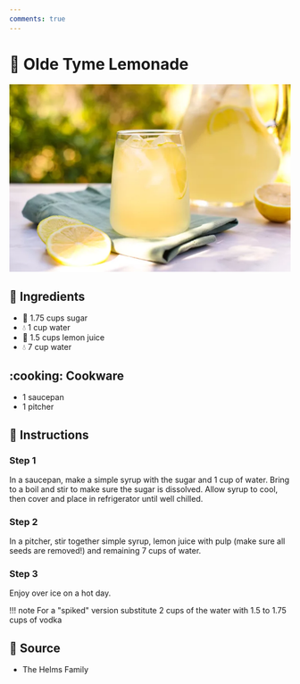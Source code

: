 ```yaml
---
comments: true
---
```

# :lemon: Olde Tyme Lemonade

![Olde Tyme Lemonade](../assets/images/olde-tyme-lemonade.jpg)

## :salt: Ingredients

- :candy: 1.75 cups sugar
- :droplet: 1 cup water
- :lemon: 1.5 cups lemon juice
- :droplet: 7 cup water

## :cooking: Cookware

- 1 saucepan
- 1 pitcher

## :pencil: Instructions

### Step 1

In a saucepan, make a simple syrup with the sugar and 1 cup of water. Bring to a boil and stir to make sure the sugar is
dissolved. Allow syrup to cool, then cover and place in refrigerator until well chilled.

### Step 2

In a pitcher, stir together simple syrup, lemon juice with pulp (make sure all seeds are removed!) and remaining 7 cups
of water.

### Step 3

Enjoy over ice on a hot day.

!!! note
    For a "spiked" version substitute 2 cups of the water with 1.5 to 1.75 cups of vodka

## :link: Source

- The Helms Family
